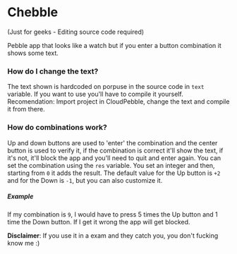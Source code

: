 Chebble
==========

(Just for geeks - Editing source code required)


Pebble app that looks like a watch but if you enter a button combination it shows some text.

### How do I change the text?

The text shown is hardcoded on porpuse in the source code in `text` variable. If you want to use you'll have to compile it yourself. 
Recomendation: Import project in CloudPebble, change the text and compile it from there. 

### How do combinations work?

Up and down buttons are used to 'enter' the combination and the center button is used to verify it, if the combination is correct it'll show the text, if it's not, it'll block the app and you'll need to quit and enter again.
You can set the combination using the `res` variable. You set an integer and then, starting from `0` it adds the result. The default value for the Up button is `+2` and for the Down is `-1`, but you can also customize it.

##### Example

If my combination is `9`, I would have to press 5 times the Up button and 1 time the Down button. If I get it wrong the app will get blocked.


**Disclaimer**: If you use it in a exam and they catch you, you don't fucking know me :)
